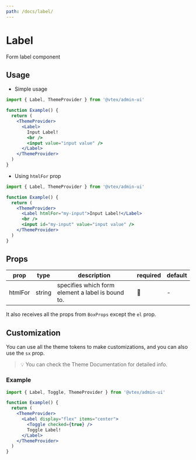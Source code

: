 ```yaml
---
path: /docs/label/
---
```


# Label

Form label component

## Usage

- Simple usage

```jsx
import { Label, ThemeProvider } from '@vtex/admin-ui'

function Example() {
  return (
    <ThemeProvider>
      <Label>
        Input Label!
        <br />
        <input value="input value" />
      </Label>
    </ThemeProvider>
  )
}
```

- Using `htmlFor` prop

```jsx
import { Label, ThemeProvider } from '@vtex/admin-ui'

function Example() {
  return (
    <ThemeProvider>
      <Label htmlFor="my-input">Input Label!</Label>
      <br />
      <input id="my-input" value="input value" />
    </ThemeProvider>
  )
}
```

## Props

| prop    | type   | description                                       | required | default |
| ------- | ------ | ------------------------------------------------- | -------- | ------- |
| htmlFor | string | specifies which form element a label is bound to. | 🚫       | -       |

It also receives all the props from `BoxProps` except the `el` prop.

## Customization

You can use all the theme tokens to make customizations, and you can also use the `sx` prop.

> 💡 You can check the Theme Documentation for detailed info.

### Example

```jsx
import { Label, Toggle, ThemeProvider } from '@vtex/admin-ui'

function Example() {
  return (
    <ThemeProvider>
      <Label display="flex" items="center">
        <Toggle checked={true} />
        Toggle Label!
      </Label>
    </ThemeProvider>
  )
}
```

<proptypes heading="Label" component="Label">
